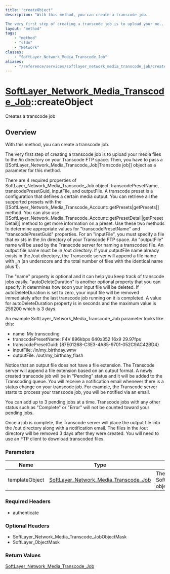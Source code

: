 ```yaml
---
title: "createObject"
description: "With this method, you can create a transcode job. 

The very first step of creating a transcode job is to upload your me... "
layout: "method"
tags:
    - "method"
    - "sldn"
    - "Network"
classes:
    - "SoftLayer_Network_Media_Transcode_Job"
aliases:
    - "/reference/services/softlayer_network_media_transcode_job/createObject"
---
```

# [SoftLayer_Network_Media_Transcode_Job](/reference/services/SoftLayer_Network_Media_Transcode_Job)::createObject

Creates a transcode job


## Overview 
With this method, you can create a transcode job. 

The very first step of creating a transcode job is to upload your media files to the /in directory on your Transcode FTP space. Then, you have to pass a [[SoftLayer_Network_Media_Transcode_Job|Transcode job]] object as a parameter for this method. 

There are 4 required properties of SoftLayer_Network_Media_Transcode_Job object: transcodePresetName, transcodePresetGuid, inputFile, and outputFile. A transcode preset is a configuration that defines a certain media output.  You can retrieve all the supported presets with the [[SoftLayer_Network_Media_Transcode_Account::getPresets|getPresets]] method. You can also use [[SoftLayer_Network_Media_Transcode_Account::getPresetDetail|getPresetDetail]] method to get more information on a preset. Use these two methods to determine appropriate values for "transcodePresetName" and "transcodePresetGuid" properties. For an "inputFile", you must specify a file that exists in the /in directory of your Transcode FTP space. An "outputFile" name will be used by the Transcode server for naming a transcoded file.  An output file name must be in /out directory. If your outputFile name already exists in the /out directory, the Transcode server will append a file name with _n (an underscore and the total number of files with the identical name plus 1). 

The "name" property is optional and it can help you keep track of transcode jobs easily. "autoDeleteDuration" is another optional property that you can specify.  It determines how soon your input file will be deleted. If autoDeleteDuration is set to zero, your input file will be removed immediately after the last transcode job running on it is completed. A value for autoDeleteDuration property is in seconds and the maximum value is 259200 which is 3 days. 

An example SoftLayer_Network_Media_Transcode_Job parameter looks like this: 


* name: My transcoding
* transcodePresetName: F4V 896kbps 640x352 16x9 29.97fps
* transcodePresetGuid: {87E01268-C3E3-4A85-9701-052C9AC42BD4}
* inputFile: /in/my_birthday.wmv
* outputFile: /out/my_birthday_flash


Notice that an output file does not have a file extension.  The Transcode server will append a file extension based on an output format. A newly created transcode job will be in "Pending" status and it will be added to the Transcoding queue. You will receive a notification email whenever there is a status change on your transcode job.  For example, the Transcode server starts to process your transcode job, you will be notified via an email. 

You can add up to 3 pending jobs at a time. Transcode jobs with any other status such as "Complete" or "Error" will not be counted toward your pending jobs. 

Once a job is complete, the Transcode server will place the output file into the /out directory along with a notification email. The files in the /out directory will be removed 3 days after they were created.  You will need to use an FTP client to download transcoded files. 



### Parameters 
|Name | Type | Description |
| --- | --- | --- |
|templateObject| <a href='/reference/datatypes/SoftLayer_Network_Media_Transcode_Job'>SoftLayer_Network_Media_Transcode_Job </a>| The SoftLayer_Network_Media_Transcode_Job object that you wish to create.|


### Required Headers
* authenticate

### Optional Headers
* SoftLayer_Network_Media_Transcode_JobObjectMask
* SoftLayer_ObjectMask

### Return Values
<a href='/reference/datatypes/SoftLayer_Network_Media_Transcode_Job'>SoftLayer_Network_Media_Transcode_Job </a>

